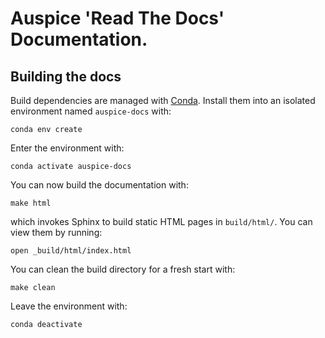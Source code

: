 # Auspice 'Read The Docs' Documentation.


## Building the docs

Build dependencies are managed with [Conda](https://conda.io).
Install them
into an isolated environment named `auspice-docs` with:

    conda env create

Enter the environment with:

    conda activate auspice-docs

You can now build the documentation with:

    make html

which invokes Sphinx to build static HTML pages in `build/html/`.
You can view them by running:

    open _build/html/index.html

You can clean the build directory for a fresh start with:

    make clean

Leave the environment with:

    conda deactivate
